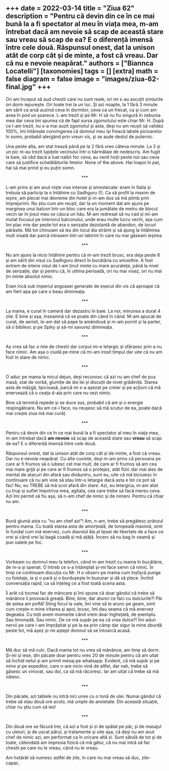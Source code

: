 
+++
date = 2022-03-14
title = "Ziua 62"
description = "Pentru că devin din ce în ce mai bună la a fi spectator al meu în viața mea, m-am întrebat dacă am nevoie să scap de această stare sau vreau să scap de ea? E o diferență imensă între cele două. Răspunsul onest, dat la unison atât de corp cât și de minte, a fost că vreau. Dar că nu e nevoie neapărat."
authors = ["Biannca Locatelli"]
[taxonomies]
tags = []
[extra]
math = false
diagram = false
image = "images/ziua-62-final.jpg"
+++
---

Ori am început să aud chestii care nu sunt reale, ori mi s-au ascuțit simțurile ori dorm iepurește. Ori toate trei la un loc. Și azi noapte, la 1 fără 3 minute am sărit ca arsă auzind ceva în dormitor, ceva ca un frecat, ca și cum am avea în pod un șoarece. L-am trezit și pe Mr. H să nu fiu singură în nebunia mea dar ceva îmi spunea că de fapt sursa zgomotului este chiar Mr. H. După ce l-am trezit, nu s-a mai auzit zgomotul și asta, deși nu am reușit să validez 100%, îmi întărește convingerea că domnul meu își freacă labele picioarelor în somn, probabil alergând prin vreun vis, și se aude destul de puternic.

Una peste alta, am stat trează până pe la 2 fără vreo câteva minute. La 3 și un pic m-au trezit lupițele vecinului într-o hărmălaie de nedescris. Am fugit la baie, să văd dacă a luat naibii foc ceva, au venit hoții peste noi sau ceva care să justifice schelălăiturile fetelor. None of the above. Hai înapoi în pat, hai să mai prind și eu puțin somn.

<p style="text-align: center;">***</p>

L-am prins și am avut niște vise intense și amestecate: eram în Italia și trebuia să particip la o întâlnire cu Sadhguru (!). Ca să profit la maxim de ieșire, am plecat mai devreme din hotel și m-am dus să mă plimb prin împrejurimi. Nu știu cum am reușit, dar la un moment dat am ajuns pe marginea unui balcon într-un bloc care era la jumătate de metru de blocul vecin iar în josul meu se căsca un hău. M-am redresat să nu cad și mi-am mutat focusul pe interiorul balconului, unde erau multe lucru vechi, așa cum îmi plac mie dar peste tot era o senzație dezolantă de abandon, de locuri părăsite. Mă tot chinuiam să ies din locul ăla strâmt și să ajung la întâlnirea mult visată dar parcă intrasem într-un labirint în care nu mai găseam ieșirea.

<p style="text-align: center;">***</p>

Nu am ajuns la nicio întâlnire pentru că m-am trezit brusc, era deja peste 6 și am sărit din visul cu Sadhguru direct în bucătăria cu smoothie. A fost extrem de intens visul de l-am ținut minte cu mare acuratețe, până la nivel de senzație, dar și pentru că, în ultima perioadă, ori nu mai visez, ori nu mai țin minte absolut nimic.

Eram încă sub imperiul angoasei generate de eșecul din vis că aproape că am fiert apa pe care o beau dimineața.

<p style="text-align: center;">***</p>

La mama, e curat în cameră dar dezastru în baie. La noi, minunea a durat 4 zile. E bine și așa, înseamnă că se poate din când în când. M-am apucat de curat, de aerisit, le-am dat să pape la amândouă și m-am pornit și la parter, să o bibilesc și pe Spiky și să-mi savurez dimineața.

<p style="text-align: center;">***</p>

Aș vrea să fac o mie de chestii dar corpul mi-e letargic și sfârșesc prin a nu face nimic. Am așa o ciudă pe mine că mi-am irosit timpul dar uite că nu am fost în stare de nimic.

<p style="text-align: center;">***</p>

O aduc pe mama la micul dejun, deși recunosc că azi nu am chef de pus masă, stat de vorbă, glumițe de doi lei și discuții de nivel grădiniță. Starea asta de mâzgă, lipicioasă, parcă mi s-a așezat pe creier și pe acțiuni că mă enervează că o ceața d-aia prin care nu vezi nimic.

Bine că termină repede și se duce sus, probabil că am și o energie respingătoare. Nu am ce-i face, nu reușesc să mă scutur de ea, poate dacă mai crește ziua mă mai curăț.

<p style="text-align: center;">***</p>

Pentru că devin din ce în ce mai bună la a fi spectator al meu în viața mea, m-am întrebat dacă **am nevoie** să scap de această stare sau **vreau** să scap de ea? E o diferență imensă între cele două.

Răspunsul onest, dat la unison atât de corp cât și de minte, a fost că vreau. Dar nu e nevoie neapărat. Cu alte cuvinte, deși m-am prins că persoana pe care ar fi frumos să o iubesc cel mai mult, de care ar fi frumos să am cea mai mare grijă și pe care ar fi frumos să o protejez, atât fizic dar mai ales de mental de atacuri din afară sau dinăuntru, sunt eu, uite că mă biciuiesc în continuare că nu am voie să stau într-o letargie dacă asta e tot ce pot să fac! Nu, eu TREBE să mă scot afară din stare. Azi, eu letargica, m-am aliat cu trup și suflet împotriva mea, agitata, cea care trebe să facă mereu ceva. Azi îmi permit să fiu așa, să n-am chef de nimic și de nimeni. Pentru că chiar nu am.

<p style="text-align: center;">***</p>

Bună glumă asta cu "nu am chef azi"! Am, n-am, trebe să pregătesc prânzul pentru mama. Cu toată starea asta de amorțeală, de toropeală maximă, simt în fundal cum mă enervez, cum diavolul ăla al lipsei de libertate de a face ce vrei și când vrei își bagă coadă și mă ațâță. Încerc să nu bag în seamă și pun oalele pe foc.

<p style="text-align: center;">***</p>

Vorbeam cu domnul meu la telefon, când m-am trezit cu mama în bucătărie, de m-a și speriat. O întreb ce s-a întâmplat și-mi face semn că nimic. În timp ce continuam discuția cu Mr. H o observ pe mama cum înșfacă punga cu foietaje, ia și o pară și o burdușește în buzunar și dă să plece. Închid conversația rapid, ca să înțeleg ce a fost toată scena asta.

Îi arăt că tocmai fac de mâncare și îmi spune că doar gândul că trebe să mănânce îi provoacă greață. Bine, bine, dar atunci ce faci cu dulciurile?! Păi de astea am poftă! Sting focul la oale, îmi vine să le arunc pe geam, simt cum crește-n mine iritarea și apoi, brusc, îmi dau seama că mă enervez degeaba. Cu toții avem momente când vrem doar înghețată, de exemplu. Sau limonadă. Sau nimic. De ce mă supăr pe ea că vrea dulce?! Îmi adun nervii pe care i-am împrăștiat și pe la ea prin câmp dar sigur la mine zburdă peste tot, mă așez și-mi aștept domnul să se întoarcă acasă.

<p style="text-align: center;">***</p>

Mă duc să mă culc. Dacă mama tot nu vrea să mănânce, am timp să dorm. Și-mi și iese, din păcate doar pentru vreo 20 de minute pentru că am uitat să închid netul și am primit mesaj pe whatsapp. Evident, că mă supăr și pe mine și pe expeditor, care n-are nicio vină de altfel, dar nah, trebe să găsesc un vinovat, sau doi, ca să mă răcoresc. Iar am uitat că trebe să mă iubesc.

<p style="text-align: center;">***</p>

Din păcate, azi tablele nu intră nici unse cu o tonă de ulei. Numai gândul că trebe să stau două ore acolo, mă umple de anxietate. Din această situație, chiar nu știu cum să ies!

<p style="text-align: center;">***</p>

Din două ore se făcură trei, că azi a fost și zi de spălat pe păr, și de masajul cu uleiuri, și de uscat părul, și tratamente și uite așa, că deși nu am avut chef de nimic azi, am performat ca în oricare altă zi. Sunt sătulă de tot și de toate, câteodată am impresia fizică că mă gâtui, că nu mai intră să fac chestii pe care nu le vreau, când nu le vreau.

Am hotărât să numesc astfel de zile, în care nu mai vreau să duc, zile-capac.
